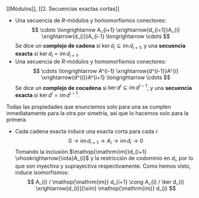 [[Módulos]], [[2. Secuencias exactas cortas]]

- Una secuencia de $R$-módulos y homomorfismos conectores:$$
\cdots \longrightarrow  A_{i+1} \xrightarrow{d_{i+1}}A_{i} \xrightarrow{d_{i}}A_{i-1} \longrightarrow \cdots
$$Se dice un **complejo de cadena** si $\ker d_{i} \subseteq \mathop{\mathrm{im}} d_{i+1}$, y una **secuencia exacta** si $\ker d_{i}=\mathop{\mathrm{im}}d_{i+1}$.
- Una secuencia de $R$-módulos y homomorfismos conectores:$$
\cdots \longrightarrow  A^{i-1} \xrightarrow{d^{i-1}}A^{i} \xrightarrow{d^{i}}A^{i+1} \longrightarrow \cdots
$$Se dice un **complejo de cocadena** si $\ker d^{i} \subseteq \mathop{\mathrm{im}} d^{i-1}$, y una **secuencia exacta** si $\ker d^{i}=\mathop{\mathrm{im}}d^{i-1}$.

Todas las propiedades que enunciemos solo para una se cumplen inmediatamente para la otra por simetría, así que lo hacemos solo para la primera.
- Cada cadena exacta induce una exacta corta para cada $i$:$$
0\longrightarrow \mathop{\mathrm{im}} d_{i+1}\longrightarrow A_{i}\longrightarrow  \mathop{\mathrm{im}} d_{i}\longrightarrow  0
$$Tomando la inclusión $\mathop{\mathrm{im}}d_{i+1} \xhookrightarrow{\iota}A_{i}$ y la restricción de codominio en $d_{i}$, por lo que son inyectiva y suprayectiva respectivamente. Como hemos visto, induce isomorfismos:$$
A_{i} / \mathop{\mathrm{im}} d_{i+1} \cong A_{i} / \ker d_{i} \xrightarrow[d_{i}]{\sim} \mathop{\mathrm{im}} d_{i}
$$

